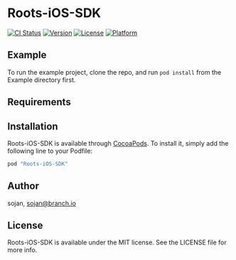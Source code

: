 # Roots-iOS-SDK

[![CI Status](http://img.shields.io/travis/sojan/Roots-iOS-SDK.svg?style=flat)](https://travis-ci.org/sojan/Roots-iOS-SDK)
[![Version](https://img.shields.io/cocoapods/v/Roots-iOS-SDK.svg?style=flat)](http://cocoapods.org/pods/Roots-iOS-SDK)
[![License](https://img.shields.io/cocoapods/l/Roots-iOS-SDK.svg?style=flat)](http://cocoapods.org/pods/Roots-iOS-SDK)
[![Platform](https://img.shields.io/cocoapods/p/Roots-iOS-SDK.svg?style=flat)](http://cocoapods.org/pods/Roots-iOS-SDK)

## Example

To run the example project, clone the repo, and run `pod install` from the Example directory first.

## Requirements

## Installation

Roots-iOS-SDK is available through [CocoaPods](http://cocoapods.org). To install
it, simply add the following line to your Podfile:

```ruby
pod "Roots-iOS-SDK"
```

## Author

sojan, sojan@branch.io

## License

Roots-iOS-SDK is available under the MIT license. See the LICENSE file for more info.
